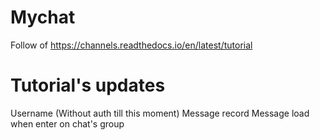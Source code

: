 # Mychat
Follow of https://channels.readthedocs.io/en/latest/tutorial

# Tutorial's updates
Username (Without auth till this moment)
Message record
Message load when enter on chat's group
